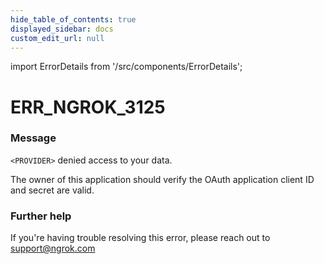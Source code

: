 ```yaml
---
hide_table_of_contents: true
displayed_sidebar: docs
custom_edit_url: null
---
```


import ErrorDetails from '/src/components/ErrorDetails';

# ERR_NGROK_3125

### Message
`<PROVIDER>` denied access to your data.

The owner of this application should verify the OAuth application client ID and secret are valid.

### Further help
If you're having trouble resolving this error, please reach out to [support@ngrok.com](mailto:support@ngrok.com?subject=Help%20with%20ERR_NGROK_3125)

<ErrorDetails error='err_ngrok_3125' />
